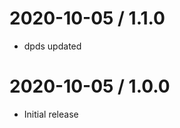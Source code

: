 2020-10-05 / 1.1.0
==================

  * dpds updated

2020-10-05 / 1.0.0
==================

  * Initial release
